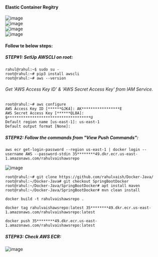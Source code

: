 #### Elastic Container Regitry

![image](https://user-images.githubusercontent.com/689226/77225678-37493600-6b97-11ea-97e6-89e3ff1f97b8.png)
<br>
![image](https://user-images.githubusercontent.com/689226/77228186-a761b700-6bab-11ea-9c86-15259efd0cc7.png)
<br>
![image](https://user-images.githubusercontent.com/689226/77225692-6fe90f80-6b97-11ea-8d8b-ec6e6adb451f.png)
<br>
![image](https://user-images.githubusercontent.com/689226/77225698-79727780-6b97-11ea-9cdc-93c8fe4f6a09.png)
<br>
#### Follow te below steps:
##### STEP#1: SetUp AWSCLI on root:
```
rahul@rahul:~$ sudo su -
root@rahul:~# pip3 install awscli
root@rahul:~# aws --version
```
###### Get 'AWS Access Key ID' & 'AWS Secret Access Key' from IAM Service.
```
root@rahul:~# aws configure
AWS Access Key ID [******GJK4]: AK*****************E            
AWS Secret Access Key [******QL8A]: 9*************************************U
Default region name [us-east-1]: us-east-1
Default output format [None]:
```
##### STEP#2: Follow the commands from "View Push Commands":
```
aws ecr get-login-password --region us-east-1 | docker login --username AWS --password-stdin 35********49.dkr.ecr.us-east-1.amazonaws.com/rahulvaishawsrepo
```
![image](https://user-images.githubusercontent.com/689226/77229196-6d47e380-6bb2-11ea-8e27-9111257b524d.png)

```
root@rahul:~# git clone https://github.com/rahulvaish/Docker-Java/
root@rahul:~/Docker-Java# git checkout SpringBootDocker
root@rahul:~/Docker-Java/SpringBootDocker# apt install maven
root@rahul:~/Docker-Java/SpringBootDocker# mvn clean install
```

```
docker build -t rahulvaishawsrepo .
```
```
docker tag rahulvaishawsrepo:latest 35********49.dkr.ecr.us-east-1.amazonaws.com/rahulvaishawsrepo:latest
```
```
docker push 35********49.dkr.ecr.us-east-1.amazonaws.com/rahulvaishawsrepo:latest
```
##### STEP#3: Check AWS ECR:

![image](https://user-images.githubusercontent.com/689226/77230077-c403ec00-6bb7-11ea-9d2e-6128a13573e1.png)



